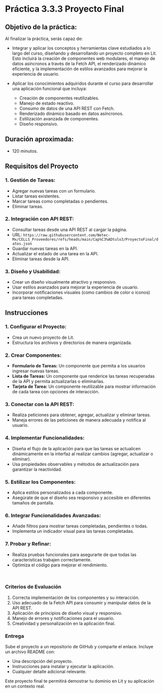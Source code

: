 # Práctica 3.3.3 Proyecto Final

## Objetivo de la práctica:
Al finalizar la práctica, serás capaz de:

- Integrar y aplicar los conceptos y herramientas clave estudiados a lo largo del curso, diseñando y desarrollando un proyecto completo en Lit. Esto incluirá la creación de componentes web modulares, el manejo de datos asíncronos a través de la Fetch API, el renderizado dinámico eficiente, y la implementación de estilos avanzados para mejorar la experiencia de usuario.

- Aplicar los conocimientos adquiridos durante el curso para desarrollar una aplicación funcional que incluya:
    - Creación de componentes reutilizables.
    - Manejo de estado reactivo.
    - Consumo de datos de una API REST con Fetch.
    - Renderizado dinámico basado en datos asíncronos.
    - Estilización avanzada de componentes.
    - Diseño responsivo.


## Duración aproximada:
- 120 minutos.

## **Requisitos del Proyecto**

### 1. **Gestión de Tareas:**
   - Agregar nuevas tareas con un formulario.
   - Listar tareas existentes.
   - Marcar tareas como completadas o pendientes.
   - Eliminar tareas.

### 2. **Integración con API REST:**
   - Consultar tareas desde una API REST al cargar la página.
   - URL: `https://raw.githubusercontent.com/Netec-Mx/CELLS_Proveedores/refs/heads/main/Cap%C3%ADtulo3/ProyectoFinal/datos.json`
   - Guardar nuevas tareas en la API.
   - Actualizar el estado de una tarea en la API.
   - Eliminar tareas desde la API.

### 3. **Diseño y Usabilidad:**
   - Crear un diseño visualmente atractivo y responsivo.
   - Usar estilos avanzados para mejorar la experiencia de usuario.
   - Incorporar notificaciones visuales (como cambios de color o iconos) para tareas completadas.


## **Instrucciones**

### 1. **Configurar el Proyecto:**
   - Crea un nuevo proyecto de Lit.
   - Estructura los archivos y directorios de manera organizada.

### 2. **Crear Componentes:**
   - **Formulario de Tareas:** Un componente que permita a los usuarios ingresar nuevas tareas.
   - **Lista de Tareas:** Un componente que renderice las tareas recuperadas de la API y permita actualizarlas o eliminarlas.
   - **Tarjeta de Tarea:** Un componente reutilizable para mostrar información de cada tarea con opciones de interacción.

### 3. **Conectar con la API REST:**
   - Realiza peticiones para obtener, agregar, actualizar y eliminar tareas.
   - Maneja errores de las peticiones de manera adecuada y notifica al usuario.

### 4. **Implementar Funcionalidades:**
   - Diseña el flujo de la aplicación para que las tareas se actualicen dinámicamente en la interfaz al realizar cambios (agregar, actualizar o eliminar).
   - Usa propiedades observables y métodos de actualización para garantizar la reactividad.

### 5. **Estilizar los Componentes:**
   - Aplica estilos personalizados a cada componente.
   - Asegúrate de que el diseño sea responsivo y accesible en diferentes tamaños de pantalla.

### 6. **Integrar Funcionalidades Avanzadas:**
   - Añade filtros para mostrar tareas completadas, pendientes o todas.
   - Implementa un indicador visual para las tareas completadas.

### 7. **Probar y Refinar:**
   - Realiza pruebas funcionales para asegurarte de que todas las características trabajen correctamente.
   - Optimiza el código para mejorar el rendimiento.

<br/>

### **Criterios de Evaluación**
1. Correcta implementación de los componentes y su interacción.
2. Uso adecuado de la Fetch API para consumir y manipular datos de la API REST.
3. Aplicación de principios de diseño visual y responsivo.
4. Manejo de errores y notificaciones para el usuario.
5. Creatividad y personalización en la aplicación final.

### **Entrega**
Sube el proyecto a un repositorio de GitHub y comparte el enlace. Incluye un archivo README con:
- Una descripción del proyecto.
- Instrucciones para instalar y ejecutar la aplicación.
- Cualquier detalle adicional relevante.

Este proyecto final te permitirá demostrar tu dominio en Lit y su aplicación en un contexto real.
